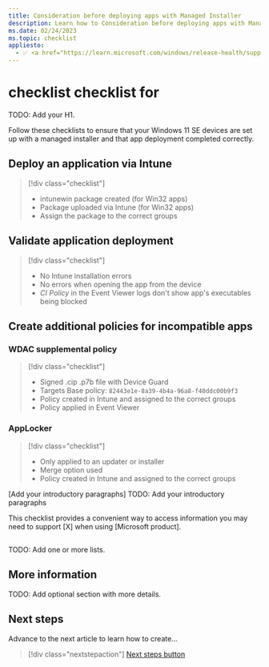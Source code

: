 ```yaml
---
title: Consideration before deploying apps with Managed Installer
description: Learn how to Consideration before deploying apps with Managed Installer
ms.date: 02/24/2023
ms.topic: checklist
appliesto:
  - ✅ <a href="https://learn.microsoft.com/windows/release-health/supported-versions-windows-client" target="_blank">Windows 11 SE, version 22H2 and later</a>
---
```


# <X> checklist <or> <X> checklist for <technology or product>
TODO: Add your H1.

<!-- 2. Introductory paragraphs ---------------------------------------------------------

Required: Provide a brief introduction that describes the task that
this checklist supports.

Emphasize general industry terms (such as "serverless," which are better for SEO) more
than Microsoft-branded terms or acronyms (such as "Azure Functions" or "ACR").
Try to include terms people typically search for and avoid using *only* Microsoft terms.

If the checklist describes prerequisites, explain what task they are for, but avoid
linking to the task here.
The reader shouldn't leave the checklist until completed.

If the checklist supports a periodic task, give a brief idea of how often the task
should be done.

-->

Follow these checklists to ensure that your Windows 11 SE devices are set up with a managed installer and that app deployment completed correctly.

<!--## Device setup (TAP only)

These checks must be done once per device.

> [!div class="checklist"]
>
> - AppLocker policy deployed
> - Policy shows as applied in Event Viewer
> - Detection script was successful
>
> - WDAC supplemental policy deployed
>   - Use `citool -lp` to dump policies
>   - Event viewer shows policy being applied
-->

## Deploy an application via Intune

> [!div class="checklist"]
> - intunewin package created (for Win32 apps)
> - Package uploaded via Intune (for Win32 apps)
> - Assign the package to the correct groups

## Validate application deployment

> [!div class="checklist"]
> - No Intune installation errors
> - No errors when opening the app from the device
> - *CI Policy* in the Event Viewer logs don't show app's executables being blocked

## Create additional policies for incompatible apps
### WDAC supplemental policy

> [!div class="checklist"]
> - Signed .cip .p7b file with Device Guard
> - Targets Base policy: `82443e1e-8a39-4b4a-96a8-f40ddc00b9f3`
> - Policy created in Intune and assigned to the correct groups
> - Policy applied in Event Viewer

### AppLocker

> [!div class="checklist"]
> - Only applied to an updater or installer
> - Merge option used
> - Policy created in Intune and assigned to the correct groups


[Add your introductory paragraphs]
TODO: Add your introductory paragraphs

This checklist provides a convenient way to access information you may need to support [X] when using [Microsoft product].

<!--
- Avoid any indication of the time it takes to complete the checklist, because there's
  already the "x minutes to read" at the top and making a second suggestion can be 
  contradictory. (The standard line is probably misleading, but that's a matter for
  site design.)

- If your article includes several sections of checklists, consider an overview list
  that links to the sections in the article. Use this approach sparingly, because it
  encourages the reader to look at items out of order.

-->

<!-- 3. Checklist sections --------------------------------------------------------------

Required: Organize your items into one or more lists. 
Each item can be a task to complete or a requirement that must be met.

Use a single H2 with a list or table or create more than one H2 each with a list
or table.
If you use more than one list, divide the items into groups that make sense.

-->

## <Checklist>
TODO: Add one or more lists.

<!-- 4. Link to additional information.

Optional: Present a section with more information about the tasks or prerequisites in
the list.

-->
## More information
TODO: Add optional section with more details.

<!-- 5. Next steps ----------------------------------------------------------------------

Required: Your checklist should always have a Next steps H2 that points to the next task
after completing the checklist.
The next task might be an installation task that requires the checklist.

For a single link, you can use the Next steps button. 

For multiple next steps, use a short list with links and maybe a brief explanation.

-->

## Next steps

Advance to the next article to learn how to create...
> [!div class="nextstepaction"]
> [Next steps button](contribute-get-started-mvc.md)